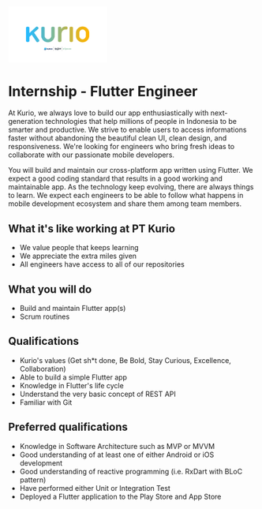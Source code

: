 <img src="../logo-pt-kurio.png" alt="Logo" style="width: 200px;"/>

# Internship - Flutter Engineer

At Kurio, we always love to build our app enthusiastically with next-generation technologies that help millions of people in Indonesia to be smarter and productive. We strive to enable users to access informations faster without abandoning the beautiful clean UI, clean design, and responsiveness. We're looking for engineers who bring fresh ideas to collaborate with our passionate mobile developers.

You will build and maintain our cross-platform app written using Flutter. We expect a good coding standard that results in a good working and maintainable app. As the technology keep evolving, there are always things to learn. We expect each engineers to be able to follow what happens in mobile development ecosystem and share them among team members.

## What it's like working at PT Kurio

- We value people that keeps learning
- We appreciate the extra miles given
- All engineers have access to all of our repositories

## What you will do

- Build and maintain Flutter app(s)
- Scrum routines

## Qualifications

- Kurio's values (Get sh*t done, Be Bold, Stay Curious, Excellence, Collaboration)
- Able to build a simple Flutter app
- Knowledge in Flutter's life cycle
- Understand the very basic concept of REST API
- Familiar with Git

## Preferred qualifications

- Knowledge in Software Architecture such as MVP or MVVM
- Good understanding of at least one of either Android or iOS development
- Good understanding of reactive programming (i.e. RxDart with BLoC pattern)
- Have performed either Unit or Integration Test
- Deployed a Flutter application to the Play Store and App Store
